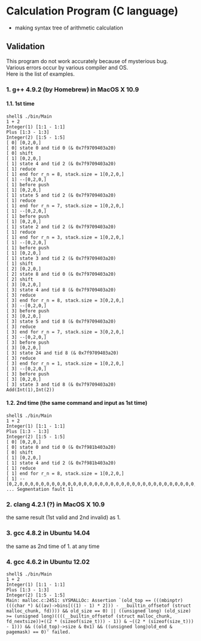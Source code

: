 # Calculation Program (C language)

* making syntax tree of arithmetic calculation

## Validation

This program do not work accurately because of mysterious bug.  
Various errors occur by various compiler and OS.  
Here is the list of examples.

### 1. g++ 4.9.2 (by Homebrew) in MacOS X 10.9  
#### 1.1. 1st time
```
shell$ ./bin/Main
1 + 2
Integer(1) [1:1 - 1:1]
Plus [1:3 - 1:3]
Integer(2) [1:5 - 1:5]
[ 0] [0,2,0,]
[ 0] state 0 and tid 0 (& 0x7f9709403a20)
[ 0] shift
[ 1] [0,2,0,]
[ 1] state 4 and tid 2 (& 0x7f9709403a20)
[ 1] reduce
[ 1] end for r_n = 8, stack.size = 1[0,2,0,]
[ 1] --[0,2,0,]
[ 1] before push
[ 1] [0,2,0,]
[ 1] state 5 and tid 2 (& 0x7f9709403a20)
[ 1] reduce
[ 1] end for r_n = 7, stack.size = 1[0,2,0,]
[ 1] --[0,2,0,]
[ 1] before push
[ 1] [0,2,0,]
[ 1] state 2 and tid 2 (& 0x7f9709403a20)
[ 1] reduce
[ 1] end for r_n = 3, stack.size = 1[0,2,0,]
[ 1] --[0,2,0,]
[ 1] before push
[ 1] [0,2,0,]
[ 1] state 3 and tid 2 (& 0x7f9709403a20)
[ 1] shift
[ 2] [0,2,0,]
[ 2] state 8 and tid 0 (& 0x7f9709403a20)
[ 2] shift
[ 3] [0,2,0,]
[ 3] state 4 and tid 8 (& 0x7f9709403a20)
[ 3] reduce
[ 3] end for r_n = 8, stack.size = 3[0,2,0,]
[ 3] --[0,2,0,]
[ 3] before push
[ 3] [0,2,0,]
[ 3] state 5 and tid 8 (& 0x7f9709403a20)
[ 3] reduce
[ 3] end for r_n = 7, stack.size = 3[0,2,0,]
[ 3] --[0,2,0,]
[ 3] before push
[ 3] [0,2,0,]
[ 3] state 24 and tid 8 (& 0x7f9709403a20)
[ 3] reduce
[ 3] end for r_n = 1, stack.size = 1[0,2,0,]
[ 3] --[0,2,0,]
[ 3] before push
[ 3] [0,2,0,]
[ 3] state 3 and tid 8 (& 0x7f9709403a20)
Add(Int(1),Int(2))
```
#### 1.2. 2nd time (the same command and input as 1st time)
```
shell$ ./bin/Main
1 + 2
Integer(1) [1:1 - 1:1]
Plus [1:3 - 1:3]
Integer(2) [1:5 - 1:5]
[ 0] [0,2,0,]
[ 0] state 0 and tid 0 (& 0x7f981b403a20)
[ 0] shift
[ 1] [0,2,0,]
[ 1] state 4 and tid 2 (& 0x7f981b403a20)
[ 1] reduce
[ 1] end for r_n = 8, stack.size = 1[0,2,0,]
[ 1] --[0,2,0,0,0,0,0,0,0,0,0,0,0,0,0,0,0,0,0,0,0,0,0,0,0,0,0,0,0,0,0,0,0,0,0,0,0,0,0, ... Segmentation fault 11
```
### 2. clang 4.2.1 (?) in MacOS X 10.9  
the same result (1st valid and 2nd invalid) as 1.
### 3. gcc 4.8.2 in Ubuntu 14.04  
the same as 2nd time of 1. at any time
### 4. gcc 4.6.2 in Ubuntu 12.02
```
shell$ ./bin/Main
1 + 2
Integer(1) [1:1 - 1:1]
Plus [1:3 - 1:3]
Integer(2) [1:5 - 1:5]
Main: malloc.c:2451: sYSMALLOc: Assertion `(old_top == (((mbinptr) (((char *) &((av)->bins[((1) - 1) * 2])) - __builtin_offsetof (struct malloc_chunk, fd)))) && old_size == 0) || ((unsigned long) (old_size) >= (unsigned long)((((__builtin_offsetof (struct malloc_chunk, fd_nextsize))+((2 * (sizeof(size_t))) - 1)) & ~((2 * (sizeof(size_t))) - 1))) && ((old_top)->size & 0x1) && ((unsigned long)old_end & pagemask) == 0)' failed.
```
